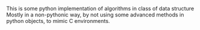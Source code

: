 
This is some python implementation of algorithms in class of data structure
Mostly in a non-pythonic way, by not using some advanced methods in python objects, to mimic C environments.
